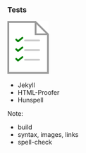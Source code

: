 ### Tests

![tests icon](img/test.svg) <!-- .element: style="box-shadow:none;height:2.5em;;;background-color:inherit;border:0" -->

* Jekyll
* HTML-Proofer
* Hunspell

Note:
* build
* syntax, images, links
* spell-check
